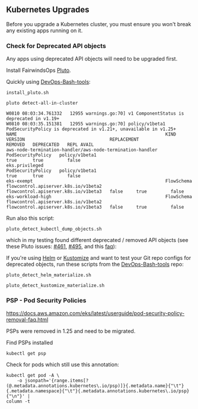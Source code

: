 ## Kubernetes Upgrades

Before you upgrade a Kubernetes cluster, you must ensure you won't break any existing apps running on it.

### Check for Deprecated API objects

Any apps using deprecated API objects will need to be upgraded first.

Install FairwindsOps [Pluto](https://pluto.docs.fairwinds.com/).

Quickly using [DevOps-Bash-tools](devops-bash-tools.md):

```shell
install_pluto.sh
```

```shell
pluto detect-all-in-cluster
```

```
W0810 08:03:34.761332   12955 warnings.go:70] v1 ComponentStatus is deprecated in v1.19+
W0810 08:03:35.151381   12955 warnings.go:70] policy/v1beta1 PodSecurityPolicy is deprecated in v1.21+, unavailable in v1.25+
NAME                                                        KIND                VERSION                                REPLACEMENT                            REMOVED   DEPRECATED   REPL AVAIL
aws-node-termination-handler/aws-node-termination-handler   PodSecurityPolicy   policy/v1beta1                                                                true      true         false
eks.privileged                                              PodSecurityPolicy   policy/v1beta1                                                                true      true         false
eks-exempt                                                  FlowSchema          flowcontrol.apiserver.k8s.io/v1beta2   flowcontrol.apiserver.k8s.io/v1beta3   false     true         false
eks-workload-high                                           FlowSchema          flowcontrol.apiserver.k8s.io/v1beta2   flowcontrol.apiserver.k8s.io/v1beta3   false     true         false
```

Run also this script:

```shell
pluto_detect_kubectl_dump_objects.sh
```

which in my testing found different deprecated / removed API objects (see these Pluto issues:
[#461](https://github.com/FairwindsOps/pluto/issues/461),
[#495](https://github.com/FairwindsOps/pluto/issues/495),
and this [faq](https://pluto.docs.fairwinds.com/faq/#frequently-asked-questions)):

If you're using [Helm](helm.md) or [Kustomize](kustomize.md) and want to test your Git repo configs for deprecated
objects, run these scripts from the [DevOps-Bash-tools](devops-bash-tools.md) repo:

```shell
pluto_detect_helm_materialize.sh
```

```shell
pluto_detect_kustomize_materialize.sh
```

### PSP - Pod Security Policies

<https://docs.aws.amazon.com/eks/latest/userguide/pod-security-policy-removal-faq.html>

PSPs were removed in 1.25 and need to be migrated.

Find PSPs installed

```shell
kubectl get psp
```

Check for pods which still use this annotation:

```shell
kubectl get pod -A \
    -o jsonpath='{range.items[?(@.metadata.annotations.kubernetes\.io/psp)]}{.metadata.name}{"\t"}{.metadata.namespace}{"\t"}{.metadata.annotations.kubernetes\.io/psp}{"\n"}' |
column -t
```
